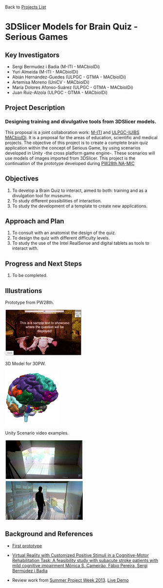 Back to [Projects List](../README.md#ProjectsList)

# 3DSlicer Models for Brain Quiz - Serious Games

## Key Investigators

- Sergi Bermudez i Badia (M-ITI - MACbioIDi)
- Yuri Almeida (M-ITI - MACbioIDi)
- Abián Hernández-Guedes (ULPGC - GTMA - MACbioIDi)
- Artemisa Moreno (UniCV - MACbioIDi)
- María Dolores Afonso-Suárez (ULPGC - GTMA - MACbioIDi)
- Juan Ruiz-Alzola (ULPGC - GTMA - MACbioIDi)

## Project Description

### Designing training and divulgative tools from 3DSlicer models.

This proposal is a joint collaboration work: [M-ITI](https://www.m-iti.org/) and [ULPGC-IUIBS MACbioIDi](https://mt4sd.ulpgc.es/w/index.php/Proyecto_MACbioIDi). It is a proposal for the areas of education, scientific and medical projects. The objective of this project is to create a complete brain quiz application within the concept of Serious Game, by using scenarios developed in Unity -the cross platform game engine-. These scenarios will use models of images imported from 3DSlicer. This project is the continuation of the prototype developed during [PW28th NA-MIC](https://na-mic.github.io/ProjectWeek/PW28_2018_GranCanaria/Projects/3DSlicerModelsForSeriousGames/)


## Objectives

1. To develop a Brain Quiz to interact, aimed to both: training and as a divulgation tool for museums.
1. To study different possibilities of interaction.
1. To study the development of a template to create new applications.

## Approach and Plan

1. To consult with an anatomist the design of the quiz.
1. To design the quiz with different difficulty levels.
1. To study the use of the Intel RealSense and digital tablets as tools to interact with.

## Progress and Next Steps

1. To be completed.

## Illustrations
Prototype from PW28th.

<img src="PelvisQuiz.png" width="256" height="153">

3D Model for 30PW.

<img src="BrainModel.jpg" width="180" height="180">

Unity Scenario video examples.

[![Watch the video](CaveUnity_1.png)](https://www.youtube.com/watch?v=wXCQJktzXis&list=PLr1mTM03DyQ_8DbbGY4pfbsgm6zHjQfzY&index=19)
[![Watch the video](CaveUnity_2.png)](https://www.youtube.com/watch?v=eQMNyAurvVo)


## Background and References

+ [First prototype](https://na-mic.github.io/ProjectWeek/PW28_2018_GranCanaria/Projects/3DSlicerModelsForSeriousGames/)
+ [Virtual Reality with Customized Positive Stimuli in a Cognitive-Motor Rehabilitation Task: A feasibility study with subacute stroke patients with mild cognitive impairment
Mónica S. Cameirão, Fábio Pereira, Sergi Bermúdez i Badia](https://neurorehabilitation.m-iti.org/lab/wp-content/plugins/zotpress/lib/request/request.dl.php?api_user_id=161215&key=4ZQMQFB3&content_type=application/pdf)

+ Review work from [Summer Project Week 2013](https://na-mic.org/wiki/2013_Project_Week:WebbasedAnatomicalTeachingFrameworkSummer2013).  [Live Demo](http://fnndsc.github.com/babybrain)

